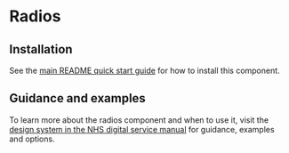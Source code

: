 # Radios

## Installation

See the [main README quick start guide](https://github.com/nhsuk/nhsuk-frontend#quick-start) for how to install this component.

## Guidance and examples

To learn more about the radios component and when to use it, visit the [design system in the NHS digital service manual](https://service-manual.nhs.uk/design-system/components/radios) for guidance, examples and options.
